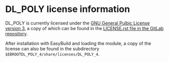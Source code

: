# DL_POLY license information

DL_POLY is currently licensed under the
[GNU General Pulbic License version 3](https://www.gnu.org/licenses/gpl-3.0.html),
a copy of which can be found in the 
[LICENSE.rst file in the GitLab repository](https://gitlab.com/ccp5/dl-poly/-/blob/devel/LICENCE.rst?ref_type=heads).

After installation with EasyBuild and loading the module, a copy of the license can 
also be found in the subdirectory
`$EBROOTDL_POLY_4/share/licenses/DL_POLY_4`.